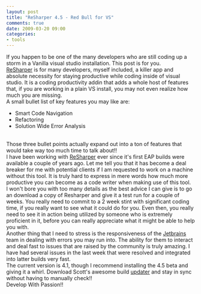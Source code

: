 ```yaml
---
layout: post
title: "ReSharper 4.5 - Red Bull for VS"
comments: true
date: 2009-03-20 09:00
categories:
- tools
---
```


If you happen to be one of the many developers who are still coding up a storm in a Vanilla visual studio installation. This post is for you.   
[ReSharper](http://www.jetbrains.com/resharper) is for many developers, myself included, a killer app and absolute necessity for staying productive while coding inside of visual studio. It is a coding productivity addin that adds a whole host of features that, if you are working in a plain VS install, you may not even realize how much you are missing.   
A small bullet list of key features you may like are:  <ul>   <li>Smart Code Navigation</li>    <li>Refactoring</li>    <li>Solution Wide Error Analysis</li> </ul>  
Those three bullet points actually expand out into a ton of features that would take way too much time to talk about!!  
I have been working with [ReSharper](http://www.jetbrains.com/resharper) ever since it's first EAP builds were available a couple of years ago. Let me tell you that it has become a deal breaker for me with potential clients if I am requested to work on a machine without this tool. It is truly hard to express in mere words how much more productive you can become as a code writer when making use of this tool.   
I won't bore you with too many details as the best advice I can give is to go an download a copy of Resharper and give it a test run for a couple of weeks. You really need to commit to a 2 week stint with significant coding time, if you really want to see what it could do for you. Even then, you really need to see it in action being utilized by someone who is extremely proficient in it, before you can really appreciate what it might be able to help you with.   
Another thing that I need to stress is the responsiveness of the [Jetbrains](http://www.jetbrains.com/) team in dealing with errors you may run into. The ability for them to interact and deal fast to issues that are raised by the community is truly amazing. I have had several issues in the last week that were resolved and integrated into latter builds very fast.   
The current version is 4.1, though I recommend installing the 4.5 beta and giving it a whirl. Download Scott's awesome build [updater](http://sleepoverrated.com/archive/2009/02/downloader-for-resharper-nightly-builds/) and stay in sync without having to manually check!!   
Develop With Passion!! 





